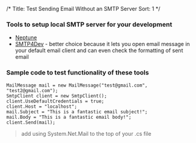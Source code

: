 /*
Title: Test Sending Email Without an SMTP Server
Sort: 1
*/

### **Tools to setup local SMTP server for your development**

- [Neptune](http://www.donovanbrown.com/post/Neptune-with-POP3)
- [SMTP4Dev](http://smtp4dev.codeplex.com/) - better choice because it lets you open email message in your default email client and can even check the formatting of sent email

### **Sample code to test functionality of these tools**

```
MailMessage mail = new MailMessage("test@gmail.com", "test2@gmail.com");
SmtpClient client = new SmtpClient();
client.UseDefaultCredentials = true;
client.Host = "localhost";
mail.Subject = "This is a fantastic email subject!";
mail.Body = "This is a fantastic email body!";
client.Send(mail);
```
> add using System.Net.Mail to the top of your .cs file
